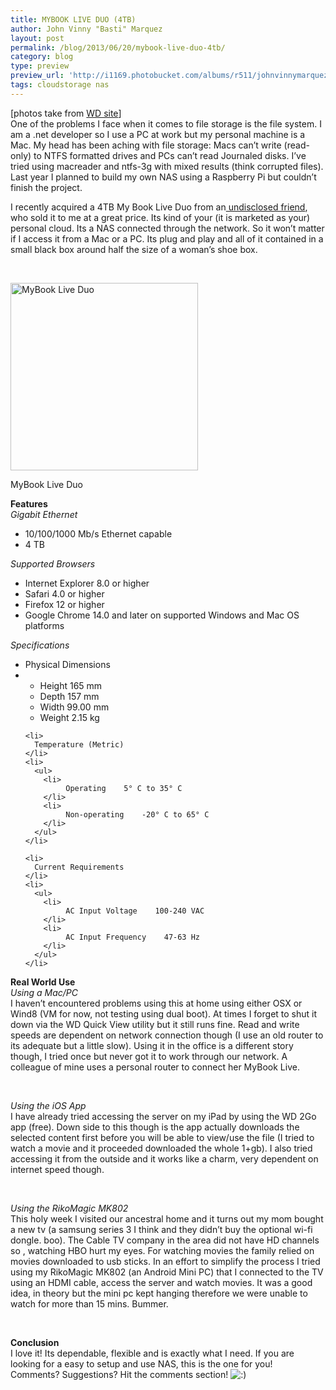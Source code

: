```yaml
---
title: MYBOOK LIVE DUO (4TB)
author: John Vinny "Basti" Marquez
layout: post
permalink: /blog/2013/06/20/mybook-live-duo-4tb/
category: blog
type: preview
preview_url: 'http://i1169.photobucket.com/albums/r511/johnvinnymarquez/mybook_zpsa597fa0c.jpg'
tags: cloudstorage nas
---
```

<div>
  [photos take from <a href="http://www.wdc.com/en/Products/products.aspx?id=620" target="_blank">WD site</a>]
</div>

<div>
</div>

<div>
  One of the problems I face when it comes to file storage is the file system. I am a .net developer so I use a PC at work but my personal machine is a Mac. My head has been aching with file storage: Macs can&#8217;t write (read-only) to NTFS formatted drives and PCs can&#8217;t read Journaled disks. I&#8217;ve tried using macreader and ntfs-3g with mixed results (think corrupted files). Last year I planned to build my own NAS using a Raspberry Pi but couldn&#8217;t finish the project.
</div>

I recently acquired a 4TB My Book Live Duo from an<a href="http://raniel.net" target="_blank"> undisclosed friend</a>, who sold it to me at a great price. Its kind of your (it is marketed as your) personal cloud. Its a NAS connected through the network. So it won&#8217;t matter if I access it from a Mac or a PC. Its plug and play and all of it contained in a small black box around half the size of a woman&#8217;s shoe box.

&nbsp;

<div id="attachment_653" style="width: 310px" class="wp-caption aligncenter">
  <a href="http://johnvinnymarquez.net/wp-content/uploads/2013/06/wdfMB_LiveDuo-1.jpg"><img class="size-full wp-image-653 " title="MyBook Live Duo " alt="MyBook Live Duo " src="http://johnvinnymarquez.net/wp-content/uploads/2013/06/wdfMB_LiveDuo-1.jpg" width="300" height="300" /></a><p class="wp-caption-text">
    MyBook Live Duo
  </p>
</div>

<div>
</div>

<div>
  <b>Features</b>
</div>

<div>
  <i>Gigabit Ethernet</i>
</div>

<div>
  <ul>
    <li>
      10/100/1000 Mb/s Ethernet capable
    </li>
    <li>
      4 TB
    </li>
  </ul>
  
  <div>
  </div>
</div>

*Supported Browsers*

<div>
  <ul>
    <li>
      Internet Explorer 8.0 or higher
    </li>
    <li>
      Safari 4.0 or higher
    </li>
    <li>
      Firefox 12 or higher
    </li>
    <li>
      Google Chrome 14.0 and later on supported Windows and Mac OS platforms
    </li>
  </ul>
</div>

<div>
</div>

<div>
  <i>Specifications</i>
</div>

<div>
  <ul>
    <li>
      Physical Dimensions
    </li>
    <li>
      <ul>
        <li>
             Height    165 mm
        </li>
        <li>
             Depth    157 mm
        </li>
        <li>
             Width    99.00 mm
        </li>
        <li>
             Weight    2.15 kg
        </li>
      </ul>
    </li>
    
    <li>
      Temperature (Metric)
    </li>
    <li>
      <ul>
        <li>
             Operating    5° C to 35° C
        </li>
        <li>
             Non-operating    -20° C to 65° C
        </li>
      </ul>
    </li>
    
    <li>
      Current Requirements
    </li>
    <li>
      <ul>
        <li>
             AC Input Voltage    100-240 VAC
        </li>
        <li>
             AC Input Frequency    47-63 Hz
        </li>
      </ul>
    </li>
  </ul>
  
  <div>
    <b>Real World Use</b>
  </div>
</div>

<div>
  <i>Using a Mac/</i><i>PC</i>
</div>

<div>
  I haven&#8217;t encountered problems using this at home using either OSX or Wind8 (VM for now, not testing using dual boot). At times I forget to shut it down via the WD Quick View utility but it still runs fine. Read and write speeds are dependent on network connection though (I use an old router to its adequate but a little slow). Using it in the office is a different story though, I tried once but never got it to work through our network. A colleague of mine uses a personal router to connect her MyBook Live.
</div>

&nbsp;

<div>
  <i>Using the iOS App</i>
</div>

<div>
  I have already tried accessing the server on my iPad by using the WD 2Go app (free). Down side to this though is the app actually downloads the selected content first before you will be able to view/use the file (I tried to watch a movie and it proceeded downloaded the whole 1+gb). I also tried accessing it from the outside and it works like a charm, very dependent on internet speed though.
</div>

&nbsp;

<div>
  <i>Using the RikoMagic MK802</i>
</div>

<div>
  This holy week I visited our ancestral home and it turns out my mom bought a new tv (a samsung series 3 I think and they didn&#8217;t buy the optional wi-fi dongle. boo). The Cable TV company in the area did not have HD channels so , watching HBO hurt my eyes. For watching movies the family relied on movies downloaded to usb sticks. In an effort to simplify the process I tried using my RikoMagic MK802 (an Android Mini PC) that I connected to the TV using an HDMI cable, access the server and watch movies. It was a good idea, in theory but the mini pc kept hanging therefore we were unable to watch for more than 15 mins. Bummer.
</div>

&nbsp;

<div>
  <b>Conclusion</b>
</div>

<div>
  I love it! Its dependable, flexible and is exactly what I need. If you are looking for a easy to setup and use NAS, this is the one for you!
</div>

<div>
</div>

<div>
  Comments? Suggestions? Hit the comments section! <img src="http://johnvinnymarquez.net/wp-includes/images/smilies/icon_smile.gif" alt=":)" class="wp-smiley" />
</div>